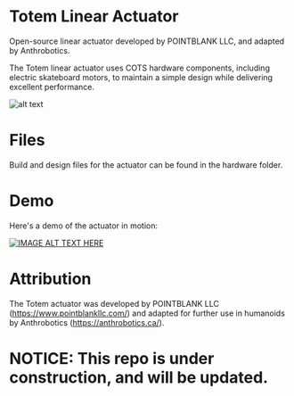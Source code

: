 # Totem Linear Actuator
Open-source linear actuator developed by POINTBLANK LLC, and adapted by Anthrobotics.

The Totem linear actuator uses COTS hardware components, including electric skateboard motors, to maintain a simple design while delivering excellent performance. 

![alt text](https://pbs.twimg.com/media/GFIudY4bQAAEz8i?format=jpg&name=large)

# Files

Build and design files for the actuator can be found in the hardware folder.

# Demo

Here's a demo of the actuator in motion:

[![IMAGE ALT TEXT HERE](https://img.youtube.com/vi/wGc1sJAq0Vk/maxresdefault.jpg)](https://www.youtube.com/watch?v=wGc1sJAq0Vk)

# Attribution

The Totem actuator was developed by POINTBLANK LLC (https://www.pointblankllc.com/) and adapted for further use in humanoids by Anthrobotics (https://anthrobotics.ca/).

# NOTICE: This repo is under construction, and will be updated.
